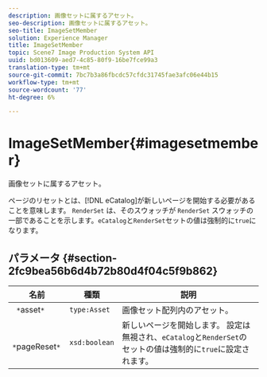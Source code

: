 ```yaml
---
description: 画像セットに属するアセット。
seo-description: 画像セットに属するアセット。
seo-title: ImageSetMember
solution: Experience Manager
title: ImageSetMember
topic: Scene7 Image Production System API
uuid: bd013609-aed7-4c85-80f9-16be7fce99a3
translation-type: tm+mt
source-git-commit: 7bc7b3a86fbcdc57cfdc31745fae3afc06e44b15
workflow-type: tm+mt
source-wordcount: '77'
ht-degree: 6%

---
```



# ImageSetMember{#imagesetmember}

画像セットに属するアセット。

ページのリセットとは、[!DNL eCatalog]が新しいページを開始する必要があることを意味します。 `RenderSet` は、そのスウォッチが `RenderSet` スウォッチの一部であることを示します。`eCatalog`と`RenderSet`セットの値は強制的に`true`になります。

## パラメータ {#section-2fc9bea56b6d4b72b80d4f04c5f9b862}

| 名前 | 種類 | 説明 |
|---|---|---|
| ` *`asset`*` | `type:Asset` | 画像セット配列内のアセット。 |
| ` *`pageReset`*` | `xsd:boolean` | 新しいページを開始します。 設定は無視され、`eCatalog`と`RenderSet`のセットの値は強制的に`true`に設定されます。 |

